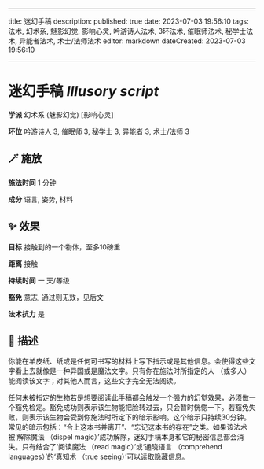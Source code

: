 
---
title: 迷幻手稿
description: 
published: true
date: 2023-07-03 19:56:10
tags: 法术, 幻术系, 魅影幻觉, 影响心灵, 吟游诗人法术, 3环法术, 催眠师法术, 秘学士法术, 异能者法术, 术士/法师法术
editor: markdown
dateCreated: 2023-07-03 19:56:10

---

# **迷幻手稿** *Illusory script*

**学派** 幻术系 (魅影幻觉) \[影响心灵\] 

**环位** 吟游诗人 3, 催眠师 3, 秘学士 3, 异能者 3, 术士/法师 3

## 🪄 施放

**施法时间** 1 分钟

**成分** 语言, 姿势, 材料

## ✨ 效果 

**目标** 接触到的一个物体，至多10磅重 

**距离** 接触  

**持续时间** 一 天/等级 

**豁免** 意志, 通过则无效，见后文

**法术抗力** 是

## 📖 描述

你能在羊皮纸、纸或是任何可书写的材料上写下指示或是其他信息。会使得这些文字看上去就像是一种异国或是魔法文字。只有你在施法时所指定的人 （或多人） 能阅读该文字；对其他人而言，这些文字完全无法阅读。

任何未被指定的生物若是想要阅读此手稿都会触发一个强力的幻觉效果，必须做一个豁免检定。豁免成功则表示该生物能把脸转过去，只会暂时恍惚一下。若豁免失败，则表示该生物会受到你施法时所定下的暗示影响。这个暗示只持续30分钟。常见的暗示包括：“合上这本书并离开”、“忘记这本书的存在”之类。如果该法术被‘解除魔法 （dispel magic）’成功解除，迷幻手稿本身和它的秘密信息都会消失。只有结合了‘阅读魔法 （read magic）’或‘通晓语言 （comprehend languages）’的‘真知术 （true seeing）’可以读取隐藏信息。
    
